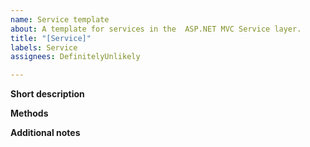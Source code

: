```yaml
---
name: Service template
about: A template for services in the  ASP.NET MVC Service layer.
title: "[Service]"
labels: Service
assignees: DefinitelyUnlikely

---
```


**Short description**

**Methods**

**Additional notes**
